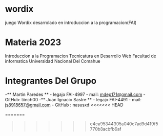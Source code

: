 # wordix
juego Wordix desarrolado en introduccion a la  programacion(FAI)

# Materia 2023
Introduccion a la Programacion
Tecnicatura en Desarrollo Web
Facultad de informatica
Universidad Nacional Del Comahue

# Integrantes Del Grupo

-** Martin Paredes ** - legajo FAI-4997 - mail: mdep171@gmail.com - GitHub: tiinch00
-** Juan Ignacio Sastre ** - legajo FAI-4491 - mail: js8918657@gmail.com - GitHub : nasusxd
<<<<<<< HEAD

=======
>>>>>>> e4ca95344305a040c7ad9d419f5770b8acbfb6af
